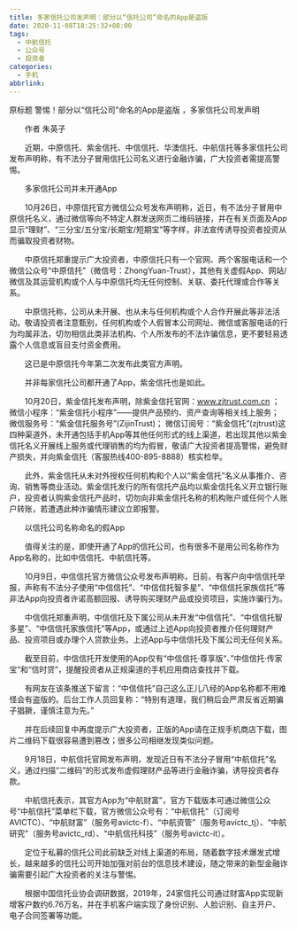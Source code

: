 ```yaml
---
title: 多家信托公司发声明：部分以“信托公司”命名的App是盗版
date: 2020-11-08T18:25:32+08:00
tags:
  - 中航信托
  - 公众号
  - 投资者
categories:
  - 手机
abbrlink:
---
```


原标题 警惕！部分以“信托公司”命名的App是盗版 ，多家信托公司发声明

　　作者 朱英子

　　近期，中原信托、紫金信托、中信信托、华澳信托、中航信托等多家信托公司发布声明称，有不法分子冒用信托公司名义进行金融诈骗，广大投资者需提高警惕。

　　多家信托公司并未开通App

　　10月26日，中原信托官方微信公众号发布声明称，近日，有不法分子冒用中原信托名义，通过微信等向不特定人群发送网页二维码链接，并在有关页面及App显示“理财”、“三分宝/五分宝/长期宝/短期宝”等字样，非法宣传诱导投资者投资从而骗取投资者财物。

　　中原信托郑重提示广大投资者，中原信托只有一个官网、两个客服电话和一个微信公众号“中原信托”（微信号：ZhongYuan-Trust），其他有关虚假App、网站/微信及其运营机构或个人与中原信托均无任何控制、关联、委托代理或合作等关系。

　　中原信托称，公司从未开展、也从未与任何机构或个人合作开展此等非法活动。敬请投资者注意甄别，任何机构或个人假冒本公司网址、微信或客服电话的行为均属非法，切勿相信此类非法机构、个人所发布的不法诈骗信息，更不要轻易透露个人信息或盲目支付资金费用。

　　这已是中原信托今年第二次发布此类官方声明。

　　并非每家信托公司都开通了App，紫金信托也是如此。

　　10月20日，紫金信托发布声明，除紫金信托官网：www.zjtrust.com.cn ； 微信小程序：“紫金信托小程序”——提供产品预约、资产查询等相关线上服务； 微信服务号：“紫金信托服务号”(ZijinTrust)； 微信订阅号：“紫金信托”(zjtrust)这四种渠道外，未开通包括手机App等其他任何形式的线上渠道，若出现其他以紫金信托名义开展线上服务或代理销售的均为假冒，敬请广大投资者提高警惕，避免财产损失，并向紫金信托（客服热线400-895-8888）核实检举。

　　此外，紫金信托从未对外授权任何机构和个人以“紫金信托”名义从事推介、咨询、销售等商业活动。紫金信托发行的所有信托产品均以紫金信托名义开立银行账户，投资者认购紫金信托产品时，切勿向非紫金信托名称的机构账户或任何个人账户转账，若遭遇此种诈骗情形建议立即报警。

　　以信托公司名称命名的假App

　　值得关注的是，即使开通了App的信托公司，也有很多不是用公司名称作为App名称的，比如中信信托、中航信托等。

　　10月9日，中信信托官方微信公众号发布声明称，日前，有客户向中信信托举报，声称有不法分子使用“中信信托”、“中信信托智多星”、“中信信托家族信托”等非法App向投资者许诺高额回报、诱导购买理财产品或投资项目，实施诈骗行为。

　　中信信托郑重声明，中信信托及下属公司从未开发“中信信托”、“中信信托智多星”、“中信信托家族信托”等App，或通过上述App向投资者推介任何理财产品、投资项目或办理个人贷款业务。上述App与中信信托及下属公司无任何关系。

　　截至目前，中信信托开发使用的App仅有“中信信托·尊享版“、”中信信托·传家宝“和“信时贷”，提醒投资者从正规渠道的手机应用商店查找并下载。

　　有网友在该条推送下留言：“中信信托”自己这么正儿八经的App名称都不用难怪会有盗版的。后台工作人员回复称：“特别有道理，我们稍后会严肃反省近期骗子猖獗，谨慎注意为先。”

　　并在后续回复中再度提示广大投资者，正版的App请在正规手机商店下载，图片二维码下载很容易遭到篡改；很多公司相继发现类似问题。

　　9月18日，中航信托官网发布声明，发现近日有不法分子冒用“中航信托”名义，通过扫描“二维码”的形式发布虚假理财产品等进行金融诈骗，诱导投资者存款。

　　中航信托表示，其官方App为“中航财富”，官方下载版本可通过微信公众号“中航信托”菜单栏下载，官方微信公众号有：“中航信托”（订阅号AVICTC）、“中航财富”（服务号avictc-f）、“中航资管”（服务号avictc_tj）、“中航研究”（服务号avictc_rd）、“中航信托科技”（服务号avictc-it）。

　　定位于私募的信托公司此前缺乏对线上渠道的布局，随着数字技术爆发式增长，越来越多的信托公司开始加强对前台的信息技术建设，随之带来的新型金融诈骗需要引起广大投资者的关注与警惕。

　　根据中国信托业协会调研数据，2019年，24家信托公司通过财富App实现新增客户数约6.76万名，并在手机客户端实现了身份识别、人脸识别、自主开户、电子合同签署等功能。